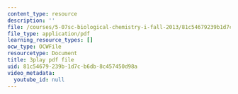 ```yaml
---
content_type: resource
description: ''
file: /courses/5-07sc-biological-chemistry-i-fall-2013/81c54679239b1d7cb6db8c457450d98a_ddt1KuSdoOg.pdf
file_type: application/pdf
learning_resource_types: []
ocw_type: OCWFile
resourcetype: Document
title: 3play pdf file
uid: 81c54679-239b-1d7c-b6db-8c457450d98a
video_metadata:
  youtube_id: null
---
```

